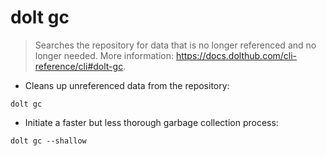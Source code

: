 # dolt gc

> Searches the repository for data that is no longer referenced and no longer needed.
> More information: <https://docs.dolthub.com/cli-reference/cli#dolt-gc>.

- Cleans up unreferenced data from the repository:

`dolt gc`

- Initiate a faster but less thorough garbage collection process:

`dolt gc --shallow`
